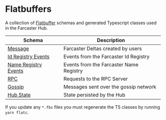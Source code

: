 # Flatbuffers

A collection of [Flatbuffer](https://github.com/google/flatbuffers) schemas and generated Typescript classes used in the Farcaster Hub.

| Schema                                                        | Description                             |
| ------------------------------------------------------------- | --------------------------------------- |
| [Message](./src/schemas/message.fbs)                          | Farcaster Deltas created by users       |
| [Id Registry Events](./src/schemas/id_registry_event.fbs)     | Events from the Farcaster Id Registry   |
| [Name Registry Events](./src/schemas/name_registry_event.fbs) | Events from the Farcaster Name Registry |
| [RPC](./src/schemas/rpc.fbs)                                  | Requests to the RPC Server              |
| [Gossip](./src/schemas/gossip.fbs)                            | Messages sent over the gossip network   |
| [Hub State](./src/schemas/hub_state.fbs)                      | State persisted by the Hub              |

If you update any `*.fbs` files you must regenerate the TS classes by running `yarn flatc`.
